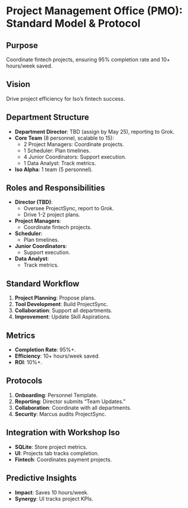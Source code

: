 # Project Management Office (PMO): Standard Model & Protocol

## Purpose
Coordinate fintech projects, ensuring 95% completion rate and 10+ hours/week saved.

## Vision
Drive project efficiency for Iso’s fintech success.

## Department Structure
- **Department Director**: TBD (assign by May 25), reporting to Grok.
- **Core Team** (8 personnel, scalable to 15):
  - 2 Project Managers: Coordinate projects.
  - 1 Scheduler: Plan timelines.
  - 4 Junior Coordinators: Support execution.
  - 1 Data Analyst: Track metrics.
- **Iso Alpha**: 1 team (5 personnel).

## Roles and Responsibilities
- **Director (TBD)**:
  - Oversee ProjectSync, report to Grok.
  - Drive 1-2 project plans.
- **Project Managers**:
  - Coordinate fintech projects.
- **Scheduler**:
  - Plan timelines.
- **Junior Coordinators**:
  - Support execution.
- **Data Analyst**:
  - Track metrics.

## Standard Workflow
1. **Project Planning**: Propose plans.
2. **Tool Development**: Build ProjectSync.
3. **Collaboration**: Support all departments.
4. **Improvement**: Update Skill Aspirations.

## Metrics
- **Completion Rate**: 95%+.
- **Efficiency**: 10+ hours/week saved.
- **ROI**: 10%+.

## Protocols
1. **Onboarding**: Personnel Template.
2. **Reporting**: Director submits “Team Updates.”
3. **Collaboration**: Coordinate with all departments.
4. **Security**: Marcus audits ProjectSync.

## Integration with Workshop Iso
- **SQLite**: Store project metrics.
- **UI**: Projects tab tracks completion.
- **Fintech**: Coordinates payment projects.

## Predictive Insights
- **Impact**: Saves 10 hours/week.
- **Synergy**: UI tracks project KPIs.
